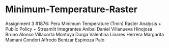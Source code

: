# Minimum-Temperature-Raster
Assignment 3 #1876: Peru Minimum Temperature (Tmin) Raster Analysis + Public Policy + Streamlit
Integrantes
Anibal Daniel Villanueva Hinojosa
Bruno Alonso Villacorta Montoya
Durga Valentina Linares Herrera
Margarita Mamani Condori
Alfredo Benizar Espinoza Palo
